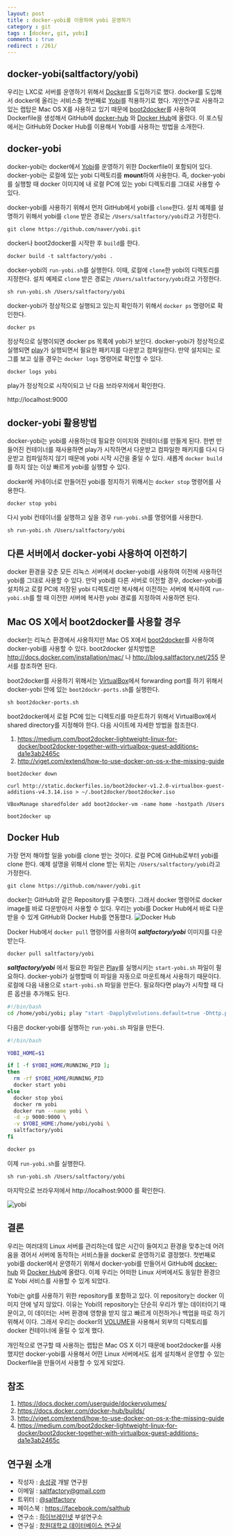 ```yaml
---
layout: post
title : docker-yobi를 이용하여 yobi 운영하기
category : git
tags : [docker, git, yobi]
comments : true
redirect : /261/
---
```


## docker-yobi(saltfactory/yobi)

우리는 LXC로 서버를 운영하기 위해서 [Docker](http://docker.com)를 도입하기로 했다. docker를 도입해서 docker에 올리는 서비스중 첫번째로 [Yobi](http://yobi.io)를 적용하기로 했다. 개인연구로 사용하고 있는 랩탑은 Mac OS X를 사용하고 있기 때문에 [boot2docker]()를 사용하여 Dockerfile을 생성해서 GitHub에 [docker-hub](https://github.com/saltfactory/docker-yobi) 와 [Docker Hub](https://registry.hub.docker.com/u/saltfactory/yobi/)에 올렸다. 이 포스팅에서는 GitHub와 Docker Hub를 이용해서 Yobi를 사용하는 방법을 소개한다.

<!--more-->

## docker-yobi

docker-yobi는 docker에서 [Yobi](http://yobi.io)를 운영하기 위한 Dockerfile이 포함되어 있다. docker-yobi는 로컬에 있는 yobi 디렉토리를 **mount**하여 사용한다. 즉, docker-yobi를 실행할 때 docker 이미지에 내 로컬 PC에 있는 yobi 디렉토리를 그대로 사용할 수 있다.

docker-yobi를 사용하기 위해서 먼저 GitHub에서 yobi를 `clone`한다. 설치 예제를 설명하기 위해서 yobi를 `clone` 받은 경로는 `/Users/saltfactory/yobi`라고 가정한다.

```
git clone https://github.com/naver/yobi.git
```

docker나 boot2docker를 시작한 후 `build`를 한다.

```
docker build -t saltfactory/yobi .
```

docker-yobi의 `run-yobi.sh`를 실행한다. 이때, 로컬에 `clone`한 yobi의 디렉토리를 지정한다. 설치 예제로 `clone` 받은 경로는 `/Users/saltfactory/yobi`라고 가정한다.

```
sh run-yobi.sh /Users/saltfactory/yobi
```

docker-yobi가 정상적으로 실행되고 있는지 확인하기 위해서 `docker ps` 명령어로 확인한다.

```
docker ps
```
정상적으로 실행이되면 docker ps 목록에 yobi가 보인다. docker-yobi가 정상적으로 실행되면 [play](https://www.playframework.com/)가 실행되면서 필요한 패키지를 다운받고 컴파일한다. 만약 설치되는 로그를 보고 싶을 경우는 `docker logs` 명령어로 확인할 수 있다.

```
docker logs yobi
```

play가 정상적으로 시작이되고 난 다음 브라우저에서 확인한다.

http://localhost:9000


## docker-yobi 활용방법

docker-yobi는 yobi를 사용하는데 필요한 이미지와 컨테이너를 만들게 된다. 한번 만들어진 컨테이너를 재사용하면 play가 시작하면서 다운받고 컴파일한 패키지를 다시 다운받고 컴파일하지 않기 때문에 yobi 시작 시간을 줄일 수 있다. 새롭게 `docker build`를 하지 않는 이상 빠르게 yobi를 실행할 수 있다.

docker에 커네이너로 만들어진 yobi를 정지하기 위해서는 `docker stop` 명령어를 사용한다.

```
docker stop yobi
```

다시 yobi 컨테이너를 실행하고 싶을 경우 `run-yobi.sh`를 명령어를 사용한다.

```
sh run-yobi.sh /Users/saltfactory/yobi
```

## 다른 서버에서 docker-yobi 사용하여 이전하기

docker 환경을 갖춘 모든 리눅스 서버에서 docker-yobi를 사용하여 이전에 사용하던 yobi를 그대로 사용할 수 있다. 만약 yobi를 다른 서버로 이전할 경우, docker-yobi를 설치하고 로컬 PC에 저장된 yobi 디렉토리만 복사해서 이전하는 서버에 복사하여 `run-yobi.sh`를 할 때 이전한 서버에 복사한 yobi 경로를 지정하여 사용하면 된다.


## Mac OS X에서 boot2docker를 사용할 경우

docker는 리눅스 환경에서 사용하지만 Mac OS X에서 [boot2docker](http://docs.docker.com/installation/mac/)를 사용하여 docker-yobi를 사용할 수 있다.
boot2docker 설치방법은 http://docs.docker.com/installation/mac/ 나 http://blog.saltfactory.net/255 문서를 참조하면 된다.

boot2docker를 사용하기 위해서는 [VirtualBox](https://www.virtualbox.org)에서 forwarding port를 하기 위해서 docker-yobi 안에 있는 `boot2dockr-ports.sh`를 실행한다.

```
sh boot2docker-ports.sh
```

boot2docker에서 로컬 PC에 있는 디렉토리를 마운트하기 위해서 VirtualBox에서 shared directory를 지정해야 한다. 다음 사이트에 자세한 방법을 참조한다.

  1. https://medium.com/boot2docker-lightweight-linux-for-docker/boot2docker-together-with-virtualbox-guest-additions-da1e3ab2465c
  2. http://viget.com/extend/how-to-use-docker-on-os-x-the-missing-guide

```
boot2docker down
```

```
curl http://static.dockerfiles.io/boot2docker-v1.2.0-virtualbox-guest-additions-v4.3.14.iso > ~/.boot2docker/boot2docker.iso
```

```
VBoxManage sharedfolder add boot2docker-vm -name home -hostpath /Users
```

```
boot2docker up
```

## Docker Hub

가장 먼저 해야할 일을 yobi를 clone 받는 것이다. 로컬 PC에 GitHub로부터 yobi를 clone 한다. 예제 설명을 위해서 clone 받는 위치는 `/Users/saltfactory/yobi`라고 가정한다.

```
git clone https://github.com/naver/yobi.git
```

docker는 GitHub와 같은 Repository를 구축했다. 그래서 docker 명령어로 docker image를 바로 다운받아서 사용할 수 있다. 우리는 yobi를 Docker Hub에서 바로 다운 받을 수 있게 GitHub와 Docker Hub를 연동했다.
![Docker Hub](http://cfile30.uf.tistory.com/image/223C273653FEB7A60B789B)

Docker Hub에서 `docker pull` 명령어를 사용하여  ***saltfactory/yobi*** 이미지를 다운 받는다.

```
docker pull saltfactory/yobi
```

***saltfactory/yobi*** 에서 필요한 파일은  [Play](https://www.playframework.com/)를 실행시키는 `start-yobi.sh` 파일이 필요하다. docker-yobi가 실행할때 이 파일을 자동으로 마운트해서 사용하기 때문이다. 로컬에 다음 내용으로 `start-yobi.sh` 파일을 만든다. 필요하다면 play가 시작할 때 다른 옵션을 추가해도 된다.

```bash
#!/bin/bash
cd /home/yobi/yobi; play "start -DapplyEvolutions.default=true -Dhttp.port=9000"
```

다음은 docker-yobi를 실행하는 `run-yobi.sh` 파일을 만든다.

```bash
#!/bin/bash

YOBI_HOME=$1

if [ -f $YOBI_HOME/RUNNING_PID ];
then
  rm -rf $YOBI_HOME/RUNNING_PID
  docker start yobi
else
  docker stop yboi
  docker rm yobi
  docker run --name yobi \
  -d -p 9000:9000 \
  -v $YOBI_HOME:/home/yobi/yobi \
  saltfactory/yobi
fi

docker ps
```

이제 `run-yobi.sh`를 실행한다.

```
sh run-yobi.sh /Users/saltfactory/yobi
```
마지막으로 브라우저에서 http://localhost:9000 를 확인한다.

![yobi](http://cfile30.uf.tistory.com/image/214D574553FEB7A62A5D91)

## 결론

우리는 여러대의 Linux 서버를 관리하는데 많은 시간이 들여지고 환경을 맞추는데 어려움을 겪어서 서버에 동작하는 서비스들을 docker로 운영하기로 결정했다. 첫번째로 yobi를 docker에서 운영하기 위해서 docker-yobi를 만들어서 GitHub에 [docker-hub](https://github.com/saltfactory/docker-yobi) 와 [Docker Hub](https://registry.hub.docker.com/u/saltfactory/yobi/)에 올렸다. 이제 우리는 어떠한 Linux 서버에서도 동일한 환경으로 Yobi 서비스를 사용할 수 있게 되었다.

Yobi는 git를 사용하기 위한 repository를 포함하고 있다. 이 repository는 docker 이미지 안에 넣지 않았다. 이유는 Yobi의 repository는 단순히 우리가 쌓는 데이터이기 때문이고, 이 데이터는 서버 환경에 영향을 받지 않고 빠르게 이전하거나 백업을 따로 하기 위해서 이다. 그래서 우리는 docker의 [VOLUME](https://docs.docker.com/userguide/dockervolumes/)을 사용해서 외부의 디렉토리를 docker 컨테이너에 올릴 수 있게 했다.

개인적으로 연구할 때 사용하는 랩탑은 Mac OS X 이기 때문에 boot2docker를 사용했지만 docker-yobi를 사용해서 어떤 Linux 서버에서도 쉽게 설치해서 운영할 수 있는 Dockerfile을 만들어서 사용할 수 있게 되었다.


## 참조

1. https://docs.docker.com/userguide/dockervolumes/
2. https://docs.docker.com/docker-hub/builds/
3. http://viget.com/extend/how-to-use-docker-on-os-x-the-missing-guide
4. https://medium.com/boot2docker-lightweight-linux-for-docker/boot2docker-together-with-virtualbox-guest-additions-da1e3ab2465c

## 연구원 소개

* 작성자 : [송성광](http://about.me/saltfactory) 개발 연구원
* 이메일 : [saltfactory@gmail.com](mailto:saltfactory@gmail.com)
* 트위터 : [@saltfactory](https://twitter.com/saltfactory)
* 페이스북 : https://facebook.com/salthub
* 연구소 : [하이브레인넷](http://www.hibrain.net) 부설연구소
* 연구실 : [창원대학교 데이터베이스 연구실](http://dblab.changwon.ac.kr)
